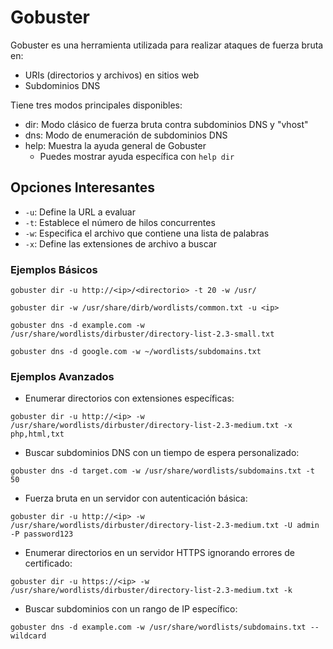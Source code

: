 # Gobuster

Gobuster es una herramienta utilizada para realizar ataques de fuerza bruta en:
- URIs (directorios y archivos) en sitios web
- Subdominios DNS

Tiene tres modos principales disponibles:
- dir: Modo clásico de fuerza bruta contra subdominios DNS y "vhost"
- dns: Modo de enumeración de subdominios DNS
- help: Muestra la ayuda general de Gobuster
  - Puedes mostrar ayuda específica con `help dir`

## Opciones Interesantes

- `-u`: Define la URL a evaluar
- `-t`: Establece el número de hilos concurrentes
- `-w`: Especifica el archivo que contiene una lista de palabras
- `-x`: Define las extensiones de archivo a buscar

### Ejemplos Básicos

```shell
gobuster dir -u http://<ip>/<directorio> -t 20 -w /usr/

gobuster dir -w /usr/share/dirb/wordlists/common.txt -u <ip>

gobuster dns -d example.com -w /usr/share/wordlists/dirbuster/directory-list-2.3-small.txt

gobuster dns -d google.com -w ~/wordlists/subdomains.txt
```

### Ejemplos Avanzados 

- Enumerar directorios con extensiones específicas:
```shell
gobuster dir -u http://<ip> -w /usr/share/wordlists/dirbuster/directory-list-2.3-medium.txt -x php,html,txt
```

- Buscar subdominios DNS con un tiempo de espera personalizado:
```shell
gobuster dns -d target.com -w /usr/share/wordlists/subdomains.txt -t 50
```

- Fuerza bruta en un servidor con autenticación básica:
```shell
gobuster dir -u http://<ip> -w /usr/share/wordlists/dirbuster/directory-list-2.3-medium.txt -U admin -P password123
```

- Enumerar directorios en un servidor HTTPS ignorando errores de certificado:
```shell
gobuster dir -u https://<ip> -w /usr/share/wordlists/dirbuster/directory-list-2.3-medium.txt -k
```

- Buscar subdominios con un rango de IP específico:
```shell
gobuster dns -d example.com -w /usr/share/wordlists/subdomains.txt --wildcard
```

